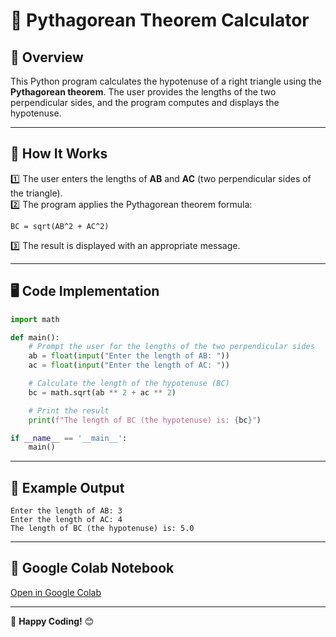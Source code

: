 # 📏 Pythagorean Theorem Calculator

## 📝 Overview
This Python program calculates the hypotenuse of a right triangle using the **Pythagorean theorem**. The user provides the lengths of the two perpendicular sides, and the program computes and displays the hypotenuse.

---

## 🔧 How It Works
1️⃣ The user enters the lengths of **AB** and **AC** (two perpendicular sides of the triangle).  
2️⃣ The program applies the Pythagorean theorem formula:
   
   ```
   BC = sqrt(AB^2 + AC^2)
   ```
   
3️⃣ The result is displayed with an appropriate message.

---

## 🖥️ Code Implementation
```python
import math

def main():
    # Prompt the user for the lengths of the two perpendicular sides
    ab = float(input("Enter the length of AB: "))
    ac = float(input("Enter the length of AC: "))

    # Calculate the length of the hypotenuse (BC)
    bc = math.sqrt(ab ** 2 + ac ** 2)

    # Print the result
    print(f"The length of BC (the hypotenuse) is: {bc}")

if __name__ == '__main__':
    main()
```

---

## 📌 Example Output
```
Enter the length of AB: 3
Enter the length of AC: 4
The length of BC (the hypotenuse) is: 5.0
```

---

## 🔗 Google Colab Notebook
[Open in Google Colab](https://colab.research.google.com/drive/1eCxlSaNvmOlqy79-rPIkAfJvYZkSanpW?usp=sharing)

---

🚀 **Happy Coding!** 😊
